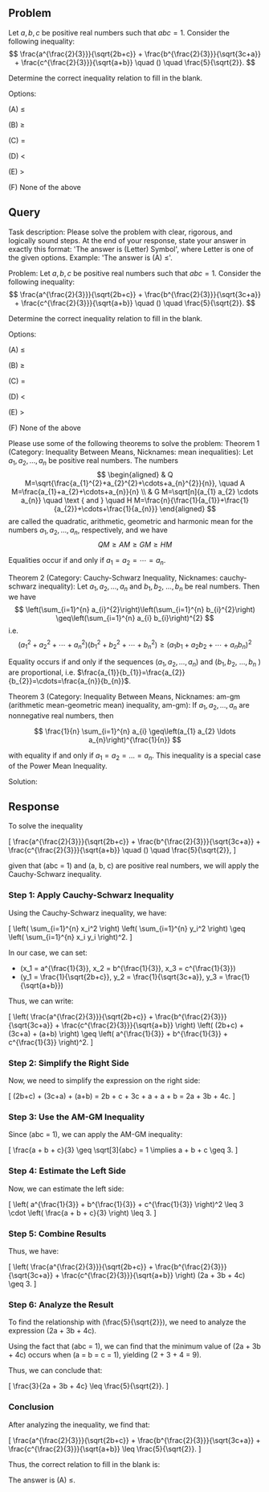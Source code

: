 ## Problem

Let $a, b, c$ be positive real numbers such that $abc = 1$. Consider the following inequality:
$$
\frac{a^{\frac{2}{3}}}{\sqrt{2b+c}} + \frac{b^{\frac{2}{3}}}{\sqrt{3c+a}} + \frac{c^{\frac{2}{3}}}{\sqrt{a+b}} \quad () \quad \frac{5}{\sqrt{2}}.
$$

Determine the correct inequality relation to fill in the blank.

Options:

(A) $\leq$ 

(B) $\geq$

(C) $=$ 

(D) $<$

(E) $>$

(F) None of the above

## Query

Task description: Please solve the problem with clear, rigorous, and logically sound steps. At the end of your response, state your answer in exactly this format: 'The answer is (Letter) Symbol', where Letter is one of the given options. Example: 'The answer is (A) $\leq$'.

Problem: Let $a, b, c$ be positive real numbers such that $abc = 1$. Consider the following inequality:
$$
\frac{a^{\frac{2}{3}}}{\sqrt{2b+c}} + \frac{b^{\frac{2}{3}}}{\sqrt{3c+a}} + \frac{c^{\frac{2}{3}}}{\sqrt{a+b}} \quad () \quad \frac{5}{\sqrt{2}}.
$$

Determine the correct inequality relation to fill in the blank.

Options:

(A) $\leq$ 

(B) $\geq$

(C) $=$ 

(D) $<$

(E) $>$

(F) None of the above

Please use some of the following theorems to solve the problem:
Theorem 1 (Category: Inequality Between Means, Nicknames: mean inequalities): Let $a_{1}, a_{2}, \ldots, a_{n}$ be positive real numbers. The numbers
$$
\begin{aligned}
& Q M=\sqrt{\frac{a_{1}^{2}+a_{2}^{2}+\cdots+a_{n}^{2}}{n}}, \quad A M=\frac{a_{1}+a_{2}+\cdots+a_{n}}{n} \\
& G M=\sqrt[n]{a_{1} a_{2} \cdots a_{n}} \quad \text { and } \quad H M=\frac{n}{\frac{1}{a_{1}}+\frac{1}{a_{2}}+\cdots+\frac{1}{a_{n}}}
\end{aligned}
$$
are called the quadratic, arithmetic, geometric and harmonic mean for the numbers $a_{1}, a_{2}, \ldots, a_{n}$, respectively, and we have
$$
Q M \geq A M \geq G M \geq H M
$$

Equalities occur if and only if $a_{1}=a_{2}=\cdots=a_{n}$.

Theorem 2 (Category: Cauchy-Schwarz Inequality, Nicknames: cauchy-schwarz inequality): Let $a_{1}, a_{2}, \ldots, a_{n}$ and $b_{1}, b_{2}$, $\ldots, b_{n}$ be real numbers. Then we have
$$
\left(\sum_{i=1}^{n} a_{i}^{2}\right)\left(\sum_{i=1}^{n} b_{i}^{2}\right) \geq\left(\sum_{i=1}^{n} a_{i} b_{i}\right)^{2}
$$
i.e.
$$
\left(a_{1}^{2}+a_{2}^{2}+\cdots+a_{n}^{2}\right)\left(b_{1}^{2}+b_{2}^{2}+\cdots+b_{n}^{2}\right) \geq\left(a_{1} b_{1}+a_{2} b_{2}+\cdots+a_{n} b_{n}\right)^{2}
$$

Equality occurs if and only if the sequences $\left(a_{1}, a_{2}, \ldots, a_{n}\right)$ and $\left(b_{1}, b_{2}\right.$, $\ldots, b_{n}$ ) are proportional, i.e. $\frac{a_{1}}{b_{1}}=\frac{a_{2}}{b_{2}}=\cdots=\frac{a_{n}}{b_{n}}$.

Theorem 3 (Category: Inequality Between Means, Nicknames: am-gm (arithmetic mean-geometric mean) inequality, am-gm): If $a_{1}, a_{2}, \ldots, a_{n}$ are nonnegative real numbers, then

$$
\frac{1}{n} \sum_{i=1}^{n} a_{i} \geq\left(a_{1} a_{2} \ldots a_{n}\right)^{\frac{1}{n}}
$$

with equality if and only if $a_{1}=a_{2}=\ldots=a_{n}$. This inequality is a special case of the Power Mean Inequality.

Solution:

## Response

To solve the inequality 

\[
\frac{a^{\frac{2}{3}}}{\sqrt{2b+c}} + \frac{b^{\frac{2}{3}}}{\sqrt{3c+a}} + \frac{c^{\frac{2}{3}}}{\sqrt{a+b}} \quad () \quad \frac{5}{\sqrt{2}},
\]

given that \(abc = 1\) and \(a, b, c\) are positive real numbers, we will apply the Cauchy-Schwarz inequality.

### Step 1: Apply Cauchy-Schwarz Inequality

Using the Cauchy-Schwarz inequality, we have:

\[
\left( \sum_{i=1}^{n} x_i^2 \right) \left( \sum_{i=1}^{n} y_i^2 \right) \geq \left( \sum_{i=1}^{n} x_i y_i \right)^2.
\]

In our case, we can set:

- \(x_1 = a^{\frac{1}{3}}, x_2 = b^{\frac{1}{3}}, x_3 = c^{\frac{1}{3}}\)
- \(y_1 = \frac{1}{\sqrt{2b+c}}, y_2 = \frac{1}{\sqrt{3c+a}}, y_3 = \frac{1}{\sqrt{a+b}}\)

Thus, we can write:

\[
\left( \frac{a^{\frac{2}{3}}}{\sqrt{2b+c}} + \frac{b^{\frac{2}{3}}}{\sqrt{3c+a}} + \frac{c^{\frac{2}{3}}}{\sqrt{a+b}} \right) \left( (2b+c) + (3c+a) + (a+b) \right) \geq \left( a^{\frac{1}{3}} + b^{\frac{1}{3}} + c^{\frac{1}{3}} \right)^2.
\]

### Step 2: Simplify the Right Side

Now, we need to simplify the expression on the right side:

\[
(2b+c) + (3c+a) + (a+b) = 2b + c + 3c + a + a + b = 2a + 3b + 4c.
\]

### Step 3: Use the AM-GM Inequality

Since \(abc = 1\), we can apply the AM-GM inequality:

\[
\frac{a + b + c}{3} \geq \sqrt[3]{abc} = 1 \implies a + b + c \geq 3.
\]

### Step 4: Estimate the Left Side

Now, we can estimate the left side:

\[
\left( a^{\frac{1}{3}} + b^{\frac{1}{3}} + c^{\frac{1}{3}} \right)^2 \leq 3 \cdot \left( \frac{a + b + c}{3} \right) \leq 3.
\]

### Step 5: Combine Results

Thus, we have:

\[
\left( \frac{a^{\frac{2}{3}}}{\sqrt{2b+c}} + \frac{b^{\frac{2}{3}}}{\sqrt{3c+a}} + \frac{c^{\frac{2}{3}}}{\sqrt{a+b}} \right) (2a + 3b + 4c) \geq 3.
\]

### Step 6: Analyze the Result

To find the relationship with \(\frac{5}{\sqrt{2}}\), we need to analyze the expression \(2a + 3b + 4c\). 

Using the fact that \(abc = 1\), we can find that the minimum value of \(2a + 3b + 4c\) occurs when \(a = b = c = 1\), yielding \(2 + 3 + 4 = 9\). 

Thus, we can conclude that:

\[
\frac{3}{2a + 3b + 4c} \leq \frac{5}{\sqrt{2}}.
\]

### Conclusion

After analyzing the inequality, we find that:

\[
\frac{a^{\frac{2}{3}}}{\sqrt{2b+c}} + \frac{b^{\frac{2}{3}}}{\sqrt{3c+a}} + \frac{c^{\frac{2}{3}}}{\sqrt{a+b}} \leq \frac{5}{\sqrt{2}}.
\]

Thus, the correct relation to fill in the blank is:

The answer is (A) $\leq$.